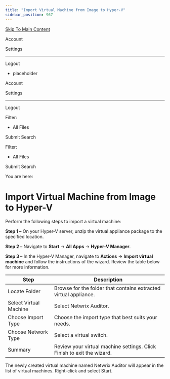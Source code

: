 ```yaml
---
title: "Import Virtual Machine from Image to Hyper-V"
sidebar_position: 967
---
```


[Skip To Main Content](#)

Account

Settings

---

Logout

* placeholder

Account

Settings

---

Logout

Filter: 

* All Files

Submit Search

Filter: 

* All Files

Submit Search

You are here:

# Import Virtual Machine from Image to Hyper-V

Perform the following steps to import a virtual machine:

**Step 1 –** On your Hyper-V server, unzip the virtual appliance package to the specified location.

**Step 2 –** Navigate to **Start** → **All Apps** → **Hyper-V Manager**.

**Step 3 –** In the  Hyper-V Manager, navigate to **Actions** → **Import virtual machine** and follow the instructions of the wizard. Review the table below for more information.

| Step | Description |
| --- | --- |
| Locate Folder | Browse for the folder that contains extracted virtual appliance. |
| Select Virtual Machine | Select Netwrix Auditor. |
| Choose Import Type | Choose the import type that best suits your needs. |
| Choose Network Type | Select a virtual switch. |
| Summary | Review your virtual machine settings. Click Finish to exit the wizard. |

The newly created virtual machine named Netwrix Auditor will appear in the list of virtual machines. Right-click and select Start.